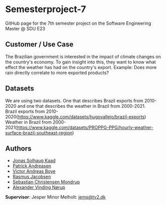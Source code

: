 # Semesterproject-7
GitHub page for the 7th semester project on the Software Engineering Master @ SDU E23

## Customer / Use Case
The Brazilian government is interested in the impact of climate changes on the country's economy. To gain insight into this, they want to know what effect the weather has had on the country's export. Example: Does more rain directly correlate to more exported products?

## Datasets
We are using two datasets. One that describes Brazil exports from 2010-2020 and one that describes the weather in Brazil from 2000-2021. \
Brazil exports from 2010-2020(https://www.kaggle.com/datasets/hugovallejo/brazil-exports) \
Weather in Brazil from 2000-2021(https://www.kaggle.com/datasets/PROPPG-PPG/hourly-weather-surface-brazil-southeast-region) 

## Authors
* [Jonas Solhaug Kaad](https://github.com/JonasKaad)
* [Patrick Andreasen](https://github.com/pandr20)
* [Victor Andreas Boye](https://github.com/VictorABoye)
* [Rasmus Jacobsen](https://github.com/ras-e)
* [Sebastian Christensen Mondrup](https://github.com/SebMon)
* [Alexander Vinding Nørup](https://github.com/AlexanderNorup)

**Supervisor**: Jesper Minor Melholt: jems@tv2.dk
